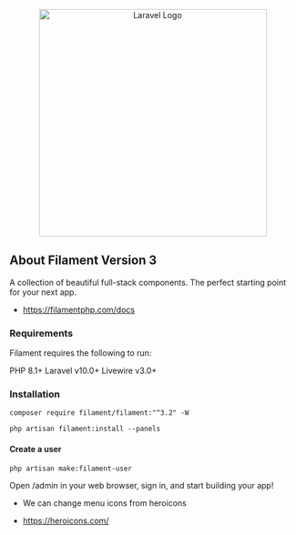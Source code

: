 <p align="center"><a href="https://laravel.com" target="_blank"><img src="https://raw.githubusercontent.com/laravel/art/master/logo-lockup/5%20SVG/2%20CMYK/1%20Full%20Color/laravel-logolockup-cmyk-red.svg" width="400" alt="Laravel Logo"></a></p>

## About Filament Version 3

A collection of beautiful full-stack components.
The perfect starting point for your next app.

 - https://filamentphp.com/docs

 ### Requirements

Filament requires the following to run:

PHP 8.1+
Laravel v10.0+
Livewire v3.0+

### Installation

```
composer require filament/filament:"^3.2" -W
 
php artisan filament:install --panels
```


#### Create a user

```
php artisan make:filament-user
```

Open /admin in your web browser, sign in, and start building your app!

- We can change menu icons from heroicons

- https://heroicons.com/